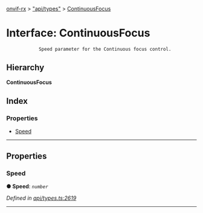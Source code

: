 [onvif-rx](../README.md) > ["api/types"](../modules/_api_types_.md) > [ContinuousFocus](../interfaces/_api_types_.continuousfocus.md)

# Interface: ContinuousFocus

```
            Speed parameter for the Continuous focus control.
```

## Hierarchy

**ContinuousFocus**

## Index

### Properties

* [Speed](_api_types_.continuousfocus.md#speed)

---

## Properties

<a id="speed"></a>

###  Speed

**● Speed**: *`number`*

*Defined in [api/types.ts:2619](https://github.com/patrickmichalina/onvif-rx/blob/034e4d6/src/api/types.ts#L2619)*

___

